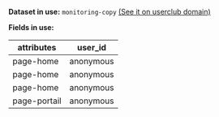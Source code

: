 **Dataset in use:** `monitoring-copy` [(See it on userclub domain)](https://userclub.opendatasoft.com/explore/dataset/monitoring-copy/table/)

**Fields in use:**

|attributes|user_id|
|---|---|
|page-home|anonymous|
|page-home|anonymous|
|page-home|anonymous|
|page-portail|anonymous|

